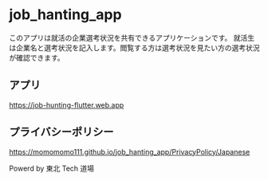 # job_hanting_app

このアプリは就活の企業選考状況を共有できるアプリケーションです。
就活生は企業名と選考状況を記入します。閲覧する方は選考状況を見たい方の選考状況が確認できます。

## アプリ

https://job-hunting-flutter.web.app

## プライバシーポリシー

https://momomomo111.github.io/job_hanting_app/PrivacyPolicy/Japanese

Powerd by 東北 Tech 道場
